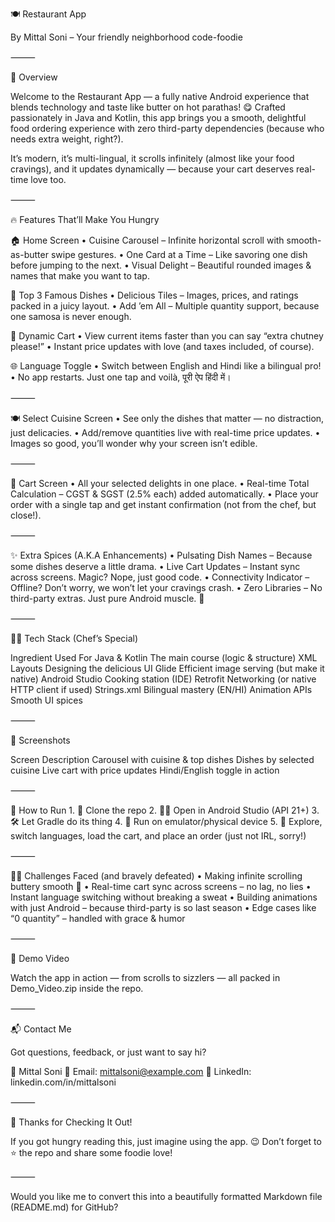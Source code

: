 🍽️ Restaurant App

By Mittal Soni – Your friendly neighborhood code-foodie

⸻

🌟 Overview

Welcome to the Restaurant App — a fully native Android experience that blends technology and taste like butter on hot parathas! 😋
Crafted passionately in Java and Kotlin, this app brings you a smooth, delightful food ordering experience with zero third-party dependencies (because who needs extra weight, right?).

It’s modern, it’s multi-lingual, it scrolls infinitely (almost like your food cravings), and it updates dynamically — because your cart deserves real-time love too.

⸻

🔥 Features That’ll Make You Hungry

🏠 Home Screen
	•	Cuisine Carousel – Infinite horizontal scroll with smooth-as-butter swipe gestures.
	•	One Card at a Time – Like savoring one dish before jumping to the next.
	•	Visual Delight – Beautiful rounded images & names that make you want to tap.

🌮 Top 3 Famous Dishes
	•	Delicious Tiles – Images, prices, and ratings packed in a juicy layout.
	•	Add ’em All – Multiple quantity support, because one samosa is never enough.

🛒 Dynamic Cart
	•	View current items faster than you can say “extra chutney please!”
	•	Instant price updates with love (and taxes included, of course).

🌐 Language Toggle
	•	Switch between English and Hindi like a bilingual pro!
	•	No app restarts. Just one tap and voilà, पूरी ऐप हिंदी में।

⸻

🍽️ Select Cuisine Screen
	•	See only the dishes that matter — no distraction, just delicacies.
	•	Add/remove quantities live with real-time price updates.
	•	Images so good, you’ll wonder why your screen isn’t edible.

⸻

🧾 Cart Screen
	•	All your selected delights in one place.
	•	Real-time Total Calculation – CGST & SGST (2.5% each) added automatically.
	•	Place your order with a single tap and get instant confirmation (not from the chef, but close!).

⸻

✨ Extra Spices (A.K.A Enhancements)
	•	Pulsating Dish Names – Because some dishes deserve a little drama.
	•	Live Cart Updates – Instant sync across screens. Magic? Nope, just good code.
	•	Connectivity Indicator – Offline? Don’t worry, we won’t let your cravings crash.
	•	Zero Libraries – No third-party extras. Just pure Android muscle. 💪

⸻

🧑‍💻 Tech Stack (Chef’s Special)

Ingredient	Used For
Java & Kotlin	The main course (logic & structure)
XML Layouts	Designing the delicious UI
Glide	Efficient image serving (but make it native)
Android Studio	Cooking station (IDE)
Retrofit	Networking (or native HTTP client if used)
Strings.xml	Bilingual mastery (EN/HI)
Animation APIs	Smooth UI spices



⸻

📸 Screenshots

Screen	Description
	Carousel with cuisine & top dishes
	Dishes by selected cuisine
	Live cart with price updates
	Hindi/English toggle in action



⸻

🚀 How to Run
	1.	🍴 Clone the repo
	2.	🧑‍🍳 Open in Android Studio (API 21+)
	3.	🛠️ Let Gradle do its thing
	4.	📱 Run on emulator/physical device
	5.	🍔 Explore, switch languages, load the cart, and place an order (just not IRL, sorry!)

⸻

🧗‍♀️ Challenges Faced (and bravely defeated)
	•	Making infinite scrolling buttery smooth 🧈
	•	Real-time cart sync across screens – no lag, no lies
	•	Instant language switching without breaking a sweat
	•	Building animations with just Android – because third-party is so last season
	•	Edge cases like “0 quantity” – handled with grace & humor

⸻

🎥 Demo Video

Watch the app in action — from scrolls to sizzlers — all packed in Demo_Video.zip inside the repo.

⸻

📬 Contact Me

Got questions, feedback, or just want to say hi?

👤 Mittal Soni
📧 Email: mittalsoni@example.com
🔗 LinkedIn: linkedin.com/in/mittalsoni

⸻

🙏 Thanks for Checking It Out!

If you got hungry reading this, just imagine using the app. 😉
Don’t forget to ⭐ the repo and share some foodie love!

⸻

Would you like me to convert this into a beautifully formatted Markdown file (README.md) for GitHub?
